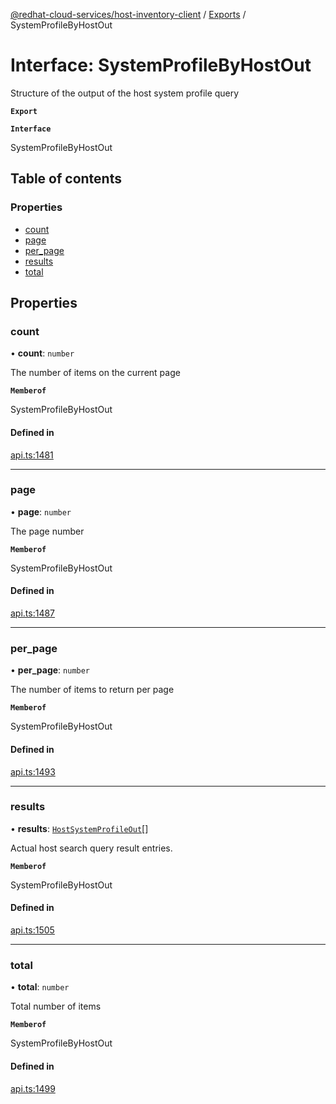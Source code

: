 [@redhat-cloud-services/host-inventory-client](../README.md) / [Exports](../modules.md) / SystemProfileByHostOut

# Interface: SystemProfileByHostOut

Structure of the output of the host system profile query

**`Export`**

**`Interface`**

SystemProfileByHostOut

## Table of contents

### Properties

- [count](SystemProfileByHostOut.md#count)
- [page](SystemProfileByHostOut.md#page)
- [per\_page](SystemProfileByHostOut.md#per_page)
- [results](SystemProfileByHostOut.md#results)
- [total](SystemProfileByHostOut.md#total)

## Properties

### count

• **count**: `number`

The number of items on the current page

**`Memberof`**

SystemProfileByHostOut

#### Defined in

[api.ts:1481](https://github.com/RedHatInsights/javascript-clients/blob/master/packages/host-inventory/api.ts#L1481)

___

### page

• **page**: `number`

The page number

**`Memberof`**

SystemProfileByHostOut

#### Defined in

[api.ts:1487](https://github.com/RedHatInsights/javascript-clients/blob/master/packages/host-inventory/api.ts#L1487)

___

### per\_page

• **per\_page**: `number`

The number of items to return per page

**`Memberof`**

SystemProfileByHostOut

#### Defined in

[api.ts:1493](https://github.com/RedHatInsights/javascript-clients/blob/master/packages/host-inventory/api.ts#L1493)

___

### results

• **results**: [`HostSystemProfileOut`](HostSystemProfileOut.md)[]

Actual host search query result entries.

**`Memberof`**

SystemProfileByHostOut

#### Defined in

[api.ts:1505](https://github.com/RedHatInsights/javascript-clients/blob/master/packages/host-inventory/api.ts#L1505)

___

### total

• **total**: `number`

Total number of items

**`Memberof`**

SystemProfileByHostOut

#### Defined in

[api.ts:1499](https://github.com/RedHatInsights/javascript-clients/blob/master/packages/host-inventory/api.ts#L1499)
